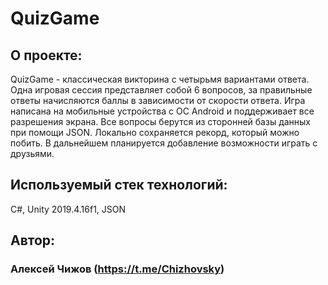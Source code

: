 # QuizGame

## О проекте:
QuizGame - классическая викторина с четырьмя вариантами ответа. Одна игровая сессия представляет 
собой 6 вопросов, за правильные ответы начисляются баллы в зависимости от скорости ответа. Игра написана на
мобильные устройства с ОС Android и поддерживает все разрешения экрана. Все вопросы берутся из сторонней базы данных
при помощи JSON. Локально сохраняется рекорд, который можно побить. В дальнейшем планируется добавление возможности играть 
с друзьями.

## Используемый стек технологий:
C#, Unity 2019.4.16f1, JSON

## Автор:
### Алексей Чижов (https://t.me/Chizhovsky)
